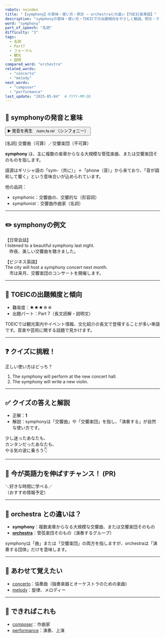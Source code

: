 ```yaml
---
robots: noindex
title: "【symphony】の意味・使い方・例文 ― orchestraとの違い【TOEIC英単語】"
description: "symphonyの意味・使い方・TOEICでの出題傾向をやさしく解説。例文・クイズ付きでorchestraとの違いもわかりやすく学べます。"
word: "symphony"
part_of_speech: "名詞"
difficulty: "3"
tags:
  - 名詞
  - Part7
  - フォーマル
  - 観光
  - 説明
compared_word: "orchestra"
related_words:
  - "concerto"
  - "melody"
next_words:
  - "composer"
  - "performance"
last_update: "2025-05-04"  # YYYY-MM-DD
---
```


## 🔰 symphonyの発音と意味

<button class="play-audio" onclick="playTTS('symphony')">
  <span class="play-audio-main">
    ▶️ 発音を再生　/sɪm.fə.ni/
  </span>
  <span class="play-audio-sub">
    （シンフォニー）
  </span>
</button>

[名詞] 交響曲（可算）／交響楽団（不可算）

**symphony** は、主に複数の楽章からなる大規模な管弦楽曲、または交響楽団そのものを指します。

語源はギリシャ語の「sym-（共に）」＋「phone（音）」から来ており、「音が調和して響く」という意味合いが込められています。

他の品詞：  
- symphonic：交響曲の、交響的な（形容詞）
- symphonist：交響曲作曲家（名詞）

---

## ✏️ symphonyの例文

【日常会話】  
I listened to a beautiful symphony last night.  
　昨夜、美しい交響曲を聴きました。

【ビジネス英語】  
The city will host a symphony concert next month.  
　市は来月、交響楽団のコンサートを開催します。

---

## 🎯 TOEICの出題頻度と傾向

- 難易度：★★★☆☆
- 出題パート：Part 7（長文読解・説明文）

TOEICでは観光案内やイベント情報、文化紹介の長文で登場することが多い単語です。音楽や芸術に関する話題で見かけます。

---

## ❓ クイズに挑戦！

正しい使い方はどっち？

1. The symphony will perform at the new concert hall.  
2. The symphony will write a new violin.

---

## ✅ クイズの答えと解説

- 正解：**1**
- 解説：symphonyは「交響曲」や「交響楽団」を指し、「演奏する」が自然な使い方です。

少し迷ったあなたも、  
カンタンだったあなたも、  
やる気の波に乗ろう👇️

---

## 🚀 今が英語力を伸ばすチャンス！ (PR)

<div class="info-center">
＼好きな時間に学べる／<br>  
（おすすめ情報予定）
</div>

---

## 🤔  orchestra との違いは？

- **symphony**：複数楽章からなる大規模な交響曲、または交響楽団そのもの
- **[orchestra](/word/orchestra)**：管弦楽団そのもの（演奏するグループ）

symphonyは「曲」または「交響楽団」の両方を指しますが、orchestraは「演奏する団体」だけを意味します。

---

## 🧩 あわせて覚えたい

- [concerto](/word/concerto)：協奏曲（独奏楽器とオーケストラのための楽曲）
- [melody](/word/melody)：旋律、メロディー

---

## 📖 できればこれも

- [composer](/word/composer)：作曲家
- [performance](/word/performance)：演奏、上演

<!-- cvid: aid37_bid36 -->
